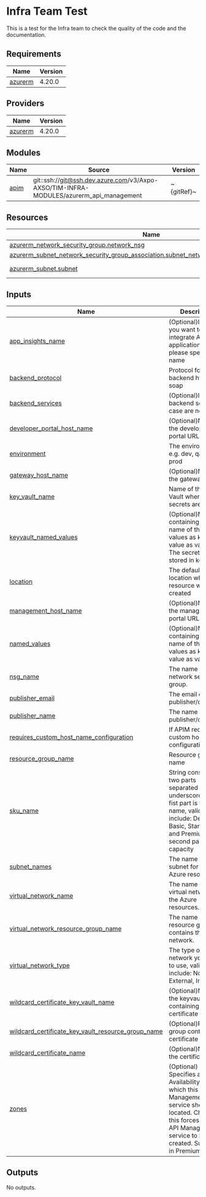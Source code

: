 # Infra Team Test

This is a test for the Infra team to check the quality of the code and the documentation.

<!-- BEGIN_TF_DOCS -->
## Requirements

| Name | Version |
|------|---------|
| <a name="requirement_azurerm"></a> [azurerm](#requirement\_azurerm) | 4.20.0 |

## Providers

| Name | Version |
|------|---------|
| <a name="provider_azurerm"></a> [azurerm](#provider\_azurerm) | 4.20.0 |

## Modules

| Name | Source | Version |
|------|--------|---------|
| <a name="module_apim"></a> [apim](#module\_apim) | git::ssh://git@ssh.dev.azure.com/v3/Axpo-AXSO/TIM-INFRA-MODULES/azurerm_api_management | ~{gitRef}~ |

## Resources

| Name | Type |
|------|------|
| [azurerm_network_security_group.network_nsg](https://registry.terraform.io/providers/hashicorp/azurerm/4.20.0/docs/resources/network_security_group) | resource |
| [azurerm_subnet_network_security_group_association.subnet_network_security_group_association](https://registry.terraform.io/providers/hashicorp/azurerm/4.20.0/docs/resources/subnet_network_security_group_association) | resource |
| [azurerm_subnet.subnet](https://registry.terraform.io/providers/hashicorp/azurerm/4.20.0/docs/data-sources/subnet) | data source |

## Inputs

| Name | Description | Type | Default | Required |
|------|-------------|------|---------|:--------:|
| <a name="input_app_insights_name"></a> [app\_insights\_name](#input\_app\_insights\_name) | (Optional)In case you want to integrate APIM with application insights please specify name | `string` | `null` | no |
| <a name="input_backend_protocol"></a> [backend\_protocol](#input\_backend\_protocol) | Protocol for the backend http or soap | `string` | `"http"` | no |
| <a name="input_backend_services"></a> [backend\_services](#input\_backend\_services) | (Optional)Include backend setting in case are needed | `list(string)` | `[]` | no |
| <a name="input_developer_portal_host_name"></a> [developer\_portal\_host\_name](#input\_developer\_portal\_host\_name) | (Optional)Name for the developers portal URL | `string` | `null` | no |
| <a name="input_environment"></a> [environment](#input\_environment) | The environment. e.g. dev, qa, uat, prod | `string` | `"dev"` | no |
| <a name="input_gateway_host_name"></a> [gateway\_host\_name](#input\_gateway\_host\_name) | (Optional)Name for the gateway URL | `string` | `null` | no |
| <a name="input_key_vault_name"></a> [key\_vault\_name](#input\_key\_vault\_name) | Name of the Key Vault where the secrets are read | `string` | `null` | no |
| <a name="input_keyvault_named_values"></a> [keyvault\_named\_values](#input\_keyvault\_named\_values) | (Optional)Map containing the name of the named values as key and value as values. The secret is stored in keyvault | `list(map(string))` | `[]` | no |
| <a name="input_location"></a> [location](#input\_location) | The default location where the resource will be created | `string` | `"westeurope"` | no |
| <a name="input_management_host_name"></a> [management\_host\_name](#input\_management\_host\_name) | (Optional)Name for the management portal URL | `string` | `null` | no |
| <a name="input_named_values"></a> [named\_values](#input\_named\_values) | (Optional)Map containing the name of the named values as key and value as values | `list(map(string))` | `[]` | no |
| <a name="input_nsg_name"></a> [nsg\_name](#input\_nsg\_name) | The name of the network security group. | `string` | n/a | yes |
| <a name="input_publisher_email"></a> [publisher\_email](#input\_publisher\_email) | The email of publisher/company. | `string` | `"mario.martinezdiez@axpo.com"` | no |
| <a name="input_publisher_name"></a> [publisher\_name](#input\_publisher\_name) | The name of publisher/company. | `string` | `null` | no |
| <a name="input_requires_custom_host_name_configuration"></a> [requires\_custom\_host\_name\_configuration](#input\_requires\_custom\_host\_name\_configuration) | If APIM requires custom hostname configuration | `bool` | `false` | no |
| <a name="input_resource_group_name"></a> [resource\_group\_name](#input\_resource\_group\_name) | Resource group name | `string` | n/a | yes |
| <a name="input_sku_name"></a> [sku\_name](#input\_sku\_name) | String consisting of two parts separated by an underscore. The fist part is the name, valid values include: Developer, Basic, Standard and Premium. The second part is the capacity | `string` | `"Basic_1"` | no |
| <a name="input_subnet_names"></a> [subnet\_names](#input\_subnet\_names) | The name of the subnet for the Azure resources. | `list(string)` | n/a | yes |
| <a name="input_virtual_network_name"></a> [virtual\_network\_name](#input\_virtual\_network\_name) | The name of the virtual network for the Azure resources. | `string` | n/a | yes |
| <a name="input_virtual_network_resource_group_name"></a> [virtual\_network\_resource\_group\_name](#input\_virtual\_network\_resource\_group\_name) | The name of the resource group that contains the virtual network. | `string` | n/a | yes |
| <a name="input_virtual_network_type"></a> [virtual\_network\_type](#input\_virtual\_network\_type) | The type of virtual network you want to use, valid values include: None, External, Internal. | `string` | `"Internal"` | no |
| <a name="input_wildcard_certificate_key_vault_name"></a> [wildcard\_certificate\_key\_vault\_name](#input\_wildcard\_certificate\_key\_vault\_name) | (Optional)Name of the keyvault containing the certificate | `string` | `null` | no |
| <a name="input_wildcard_certificate_key_vault_resource_group_name"></a> [wildcard\_certificate\_key\_vault\_resource\_group\_name](#input\_wildcard\_certificate\_key\_vault\_resource\_group\_name) | (Optional)Resource group containing certificate keyvault | `string` | `null` | no |
| <a name="input_wildcard_certificate_name"></a> [wildcard\_certificate\_name](#input\_wildcard\_certificate\_name) | (Optional)Name of the certificate | `string` | `null` | no |
| <a name="input_zones"></a> [zones](#input\_zones) | (Optional) Specifies a list of Availability Zones in which this API Management service should be located. Changing this forces a new API Management service to be created. Supported in Premium Tier. | `list(number)` | <pre>[<br/>  1,<br/>  2,<br/>  3<br/>]</pre> | no |

## Outputs

No outputs.
<!-- END_TF_DOCS -->